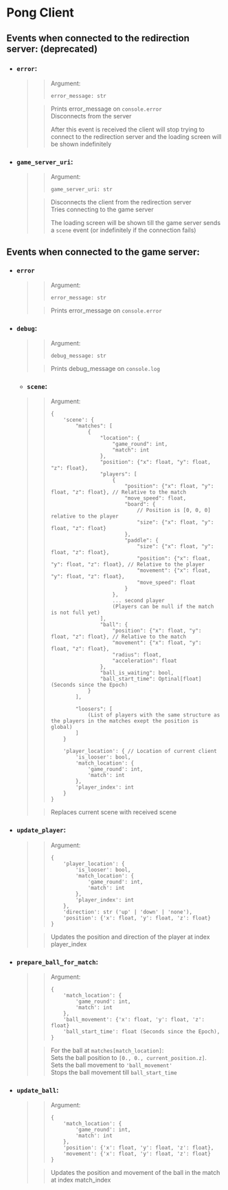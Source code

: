 # Pong Client

## Events when connected to the redirection server: (deprecated)
- ### `error`:
  >> Argument:  
  >> ```
  >> error_message: str
  >> ``` 
  > 
  >> Prints error_message on `console.error`  
  >> Disconnects from the server  
  >> 
  >> After this event is received the client will stop trying to connect to
  >> the redirection server and the loading screen will be shown indefinitely

- ### `game_server_uri`:
  >> Argument:
  >> ```
  >> game_server_uri: str
  >> ```
  >
  >> Disconnects the client from the redirection server  
  >> Tries connecting to the game server
  >>
  >> The loading screen will be shown till the game server
  >> sends a `scene` event (or indefinitely if the connection fails)  

## Events when connected to the game server:
- ### `error`
  >> Argument:
  >> ```
  >> error_message: str
  >> ``` 
  >
  >> Prints error_message on `console.error`  

- ### `debug`:
  >> Argument:
  >> ```
  >> debug_message: str
  >> ```
  >
  >> Prints debug_message on `console.log`

  - ### `scene`:
  >>   Argument:
  >>   ```
  >>   {
  >>       'scene': {
  >>           "matches": [
  >>               {
  >>                   "location": {
  >>                       "game_round": int,
  >>                       "match": int
  >>                   },
  >>                   "position": {"x": float, "y": float, "z": float},
  >>                   "players": [
  >>                       {
  >>                           "position": {"x": float, "y": float, "z": float}, // Relative to the match
  >>                           "move_speed": float,
  >>                           "board": {
  >>                               // Position is [0, 0, 0] relative to the player
  >>                               "size": {"x": float, "y": float, "z": float}
  >>                           },
  >>                           "paddle": {
  >>                               "size": {"x": float, "y": float, "z": float},
  >>                               "position": {"x": float, "y": float, "z": float}, // Relative to the player
  >>                               "movement": {"x": float, "y": float, "z": float},
  >>                               "move_speed": float
  >>                           }
  >>                       },
  >>                       ... second player
  >>                       (Players can be null if the match is not full yet)
  >>                   ],
  >>                   "ball": {
  >>                       "position": {"x": float, "y": float, "z": float}, // Relative to the match
  >>                       "movement": {"x": float, "y": float, "z": float},
  >>                       "radius": float,
  >>                       "acceleration": float
  >>                   },
  >>                   "ball_is_waiting": bool,
  >>                   "ball_start_time": Optinal[float] (Seconds since the Epoch)
  >>               }
  >>           ],
  >> 
  >>           "loosers": [
  >>               (List of players with the same structure as the players in the matches exept the position is global)
  >>           ]
  >>       }
  >>
  >>       'player_location': { // Location of current client
  >>           'is_looser': bool,
  >>           'match_location': {
  >>               'game_round': int,
  >>               'match': int
  >>           },
  >>           'player_index': int
  >>       }
  >>   }
  >>   ```
  >
  >>    Replaces current scene with received scene

- ### `update_player`:
  >> Argument:
  >> ```
  >> {
  >>     'player_location': {
  >>         'is_looser': bool,
  >>         'match_location': {
  >>             'game_round': int,
  >>             'match': int
  >>         },
  >>         'player_index': int
  >>     },
  >>     'direction': str ('up' | 'down' | 'none'),
  >>     'position': {'x': float, 'y': float, 'z': float}
  >> }
  >> ```
  >
  >> Updates the position and direction of the player at index player_index 

- ### `prepare_ball_for_match`:
  >> Argument:
  >> ```
  >> {
  >>     'match_location': {
  >>         'game_round': int,
  >>         'match': int
  >>     },
  >>     'ball_movement': {'x': float, 'y': float, 'z': float}
  >>     'ball_start_time': float (Seconds since the Epoch),
  >> }
  >> ```
  >
  >> For the ball at `matches[match_location]`:  
  >> Sets the ball position to `[0., 0., current_position.z]`.  
  >> Sets the ball movement to `'ball_movement'`  
  >> Stops the ball movement till `ball_start_time`

- ### `update_ball`:
  >> Argument:
  >> ```
  >> {
  >>     'match_location': {
  >>         'game_round': int,
  >>         'match': int
  >>     },
  >>     'position': {'x': float, 'y': float, 'z': float},
  >>     'movement': {'x': float, 'y': float, 'z': float}
  >> }
  >> ```
  >
  >> Updates the position and movement of the ball in the match at index match_index

